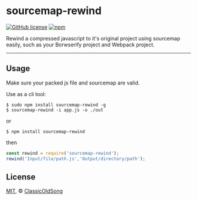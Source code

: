sourcemap-rewind
========

[![GitHub license](https://img.shields.io/badge/license-MIT-blue.svg?style=flat-square)](https://raw.githubusercontent.com/ClassicOldSong/sourcemap-rewind/master/LICENSE) [![npm](https://img.shields.io/npm/dt/sourcemap-rewind.svg?style=flat-square)](https://www.npmjs.com/package/sourcemap-rewind)

Rewind a compressed javascript to it's original project using sourcemap easily, such as your Borwserify project and Webpack project.

---

Usage
------------
Make sure your packed js file and sourcemap are valid.

Use as a cli tool:

	$ sudo npm install sourcemap-rewind -g
	$ sourcemap-rewind -i app.js -o ./out

or

	$ npm install sourcemap-rewind

then

~~~ javascript
const rewind = require('sourcemap-rewind');
rewind('Input/file/path.js','Output/directory/path');
~~~


License
------------
[MIT](https://cos.mit-license.org/), &copy; [ClassicOldSong](https://github.com/ClassicOldSong)
